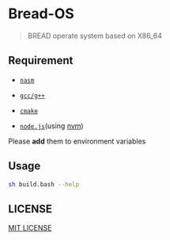 # Bread-OS

> BREAD operate system based on X86_64

## Requirement

- [`nasm`](https://www.nasm.us/)

- [`gcc/g++`](https://gcc.gnu.org/)

- [`cmake`](https://cmake.org/)

- [`node.js`](https://nodejs.org)(using [nvm](https://github.com/nvm-sh/nvm))

Please **add** them to environment variables

## Usage

```sh
sh build.bash --help
```

## LICENSE

[MIT LICENSE](LICENSE)
